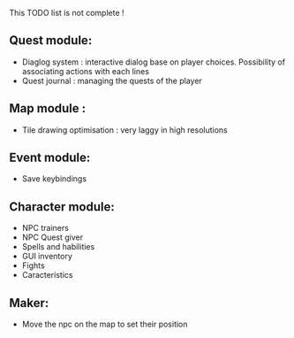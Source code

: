 This TODO list is not complete !

## Quest module:
- Diaglog system : interactive dialog base on player choices. Possibility of associating actions with each lines
- Quest journal : managing the quests of the player

## Map module :
- Tile drawing optimisation : very laggy in high resolutions 

## Event module:
- Save keybindings

## Character module:
- NPC trainers
- NPC Quest giver
- Spells and habilities
- GUI inventory
- Fights
- Caracteristics

## Maker:
- Move the npc on the map to set their position
